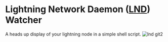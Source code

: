 # Lightning Network Daemon ([LND](https://github.com/lightningnetwork/lnd "lnd github")) Watcher 
A heads up display of your lightning node in a simple shell script. 
![lnd git2](https://user-images.githubusercontent.com/34988863/55282752-611fa200-5321-11e9-97a3-7caf12158a09.PNG)
 

